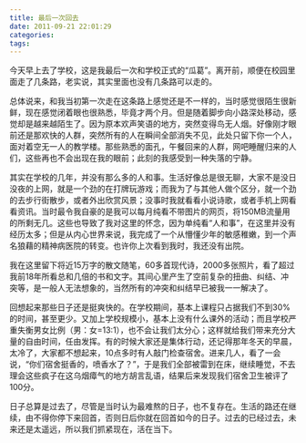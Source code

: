 ```yaml
---
title: 最后一次回去
date: 2011-09-21 22:01:29
categories:
tags:
---
```


今天早上去了学校，这是我最后一次和学校正式的“瓜葛”。离开前，顺便在校园里面走了几条路，老实说，其实里面也没有几条路可以走的。

总体说来，和我当初第一次走在这条路上感觉还是不一样的，当时感觉很陌生很新鲜，现在感觉闭着眼也很熟悉，毕竟才两个月。但是随着脚步向小路深处移动，感觉却是越来越陌生了。因为原本欢声笑语的地方，突然变得鸟无人烟。好像刚才眼前还是那欢快的人群，突然所有的人在瞬间全部消失不见，此处只留下你一个人，面对着空无一人的教学楼。那些熟悉的面孔，午餐回来的人群，网吧睡醒归来的人们，这些再也不会出现在我的眼前；此刻的我感受到一种失落的宁静。

其实在学校的几年，并没有那么多的人和事。生活好像总是很无聊，大家不是没日没夜的上网，就是一个劲的在打牌玩游戏；而我为了与其他人做个区分，就一个劲的去步行街散步，或者外出欣赏风景；没事时我就看看小说诗歌，或者手机上网看看资讯。当时最令我自豪的是我可以每月纯看不带图片的网页，将150MB流量用的所剩无几。这些也导致了我对这里的怀念，因为单纯看“人和事”，在这里并没有经历太多；但是从内心世界来说，我完成了一个从懵懂少年的敏感稚嫩，到一个声名狼藉的精神病医院的转变。也许你上次看到我时，我还没有出院。

我在这里留下将近15万字的散文随笔，60多首现代诗，2000多张照片，看了超过我前18年所看总和几倍的书和文字。其间心里产生了空前复杂的扭曲、纠结、冲突等，是一般人无法想象的，当然所有的冲突和纠结早已被我一一解决了。

回想起来那些日子还是挺爽快的。在学校期间，基本上课程只占据我们不到30%的时间，甚至更少。又加上学校规模小，基本上没有什么课外的活动；而且学校严重失衡男女比例（男：女=13:1），也不会让我们太分心；这样就给我们带来充分大量的自由时间，任由发挥。有的时候大家还是集体行动，还记得那年冬天的早晨，太冷了，大家都不想起来，10点多时有人敲门检查宿舍。进来几人，看了一会说，“你们宿舍挺香的，喷香水了？”，于是我们全部被雷到在床，继续睡觉，不去理会这些疯子在这乌烟瘴气的地方胡言乱语，结果后来发现我们宿舍卫生被评了100分。

日子总算是过去了，尽管是当时认为最难熬的日子，也不复存在。生活的路还在继续，由不得你停下来回首，否则日后你就在回首如今的日子。过去的已经过去，未来还是太遥远，所以我们抓紧现在，活在当下。
